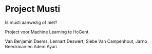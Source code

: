 # Project Musti
Is musti aanwezig of niet?

Project voor Machine Learning te HoGent.

Van  Benjamin Daems, Lennart Deswert, Siebe Van Campenhout, Jarno Beeckman en Adem Ayari
